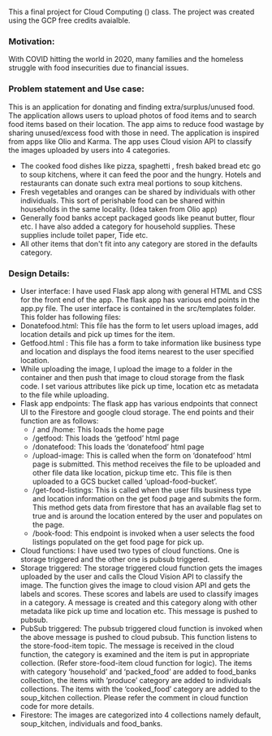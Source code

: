 This a final project for Cloud Computing () class. The project was created using the GCP free credits avaialble. 

### Motivation: 
With COVID hitting the world in 2020, many families and the homeless
struggle with food insecurities due to financial issues.

### Problem statement and Use case: 
This is an application for donating and finding extra/surplus/unused food. The application allows users to upload photos of food items
and to search food items based on their location. The app aims to reduce food wastage
by sharing unused/excess food with those in need. The application is inspired from apps
like Olio and Karma. The app uses Cloud vision API to classify the images uploaded by
users into 4 categories.
 * The cooked food dishes like pizza, spaghetti , fresh baked bread etc go to soup
kitchens, where it can feed the poor and the hungry. Hotels and restaurants can
donate such extra meal portions to soup kitchens.
* Fresh vegetables and oranges can be shared by individuals with other
individuals. This sort of perishable food can be shared within households in the
same locality. (Idea taken from Olio app)
* Generally food banks accept packaged goods like peanut butter, flour etc. I
have also added a category for household supplies. These supplies include toilet
paper, Tide etc.
* All other items that don't fit into any category are stored in the defaults category.


### Design Details:
* User interface: I have used Flask app along with general HTML and CSS for the front
end of the app. The flask app has various end points in the app.py file. The user
interface is contained in the src/templates folder. This folder has following files:
* Donatefood.html: This file has the form to let users upload images, add location
details and pick up times for the item.
* Getfood.html : This file has a form to take information like business type and
location and displays the food items nearest to the user specified location.
* While uploading the image, I upload the image to a folder in the container and
then push that image to cloud storage from the flask code. I set various attributes
like pick up time, location etc as metadata to the file while uploading.
* Flask app endpoints: The flask app has various endpoints that connect UI to the
Firestore and google cloud storage. The end points and their function are as follows:
   * / and /home: This loads the home page
   * /getfood: This loads the ‘getfood’ html page
   * /donatefood: This loads the ‘donatefood’ html page
   * /upload-image: This is called when the form on ‘donatefood’ html page is
submitted. This method receives the file to be uploaded and other file data like
location, pickup time etc. This file is then uploaded to a GCS bucket called
‘upload-food-bucket’.
  * /get-food-listings: This is called when the user fills business type and location
information on the get food page and submits the form. This method gets data
from firestore that has an available flag set to true and is around the location
entered by the user and populates on the page.
  * /book-food: This endpoint is invoked when a user selects the food listings
populated on the get food page for pick up.
* Cloud functions: I have used two types of cloud functions. One is storage triggered and
the other one is pubsub triggered.
* Storage triggered: The storage triggered cloud function gets the images
uploaded by the user and calls the Cloud Vision API to classify the image. The
function gives the image to cloud vision API and gets the labels and scores.
These scores and labels are used to classify images in a category. A message is
created and this category along with other metadata like pick up time and
location etc. This message is pushed to pubsub.
* PubSub triggered: The pubsub triggered cloud function is invoked when the
above message is pushed to cloud pubsub. This function listens to the
store-food-item topic. The message is received in the cloud function, the category
is examined and the item is put in appropriate collection. (Refer store-food-item
cloud function for logic). The items with category ‘household’ and ‘packed_food’
are added to food_banks collection, the items with ‘produce’ category are added
to individuals collections. The items with the ‘cooked_food’ category are added to
the soup_kitchen collection. Please refer the comment in cloud function code for
more details.
* Firestore: The images are categorized into 4 collections namely default, soup_kitchen,
individuals and food_banks.
